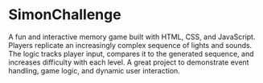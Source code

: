 # SimonChallenge 
A fun and interactive memory game built with HTML, CSS, and JavaScript. Players replicate an increasingly complex sequence of lights and sounds. The logic tracks player input, compares it to the generated sequence, and increases difficulty with each level. A great project to demonstrate event handling, game logic, and dynamic user interaction.
